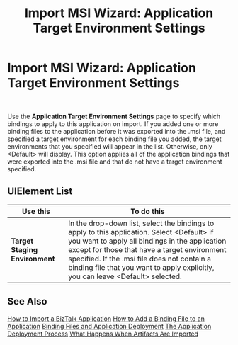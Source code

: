 ﻿---
title: 'Import MSI Wizard: Application Target Environment Settings'
TOCTitle: 'Import MSI Wizard: Application Target Environment Settings'
ms:assetid: b0f80f12-e530-4c53-86e6-fec8417fbdd2
ms:mtpsurl: https://msdn.microsoft.com/en-us/library/Aa578134(v=BTS.80)
ms:contentKeyID: 51530545
ms.date: 08/30/2017
mtps_version: v=BTS.80
f1_keywords:
- bts10.appdeploy.app.import.environment
---

# Import MSI Wizard: Application Target Environment Settings

 

Use the **Application Target Environment Settings** page to specify which bindings to apply to this application on import. If you added one or more binding files to the application before it was exported into the .msi file, and specified a target environment for each binding file you added, the target environments that you specified will appear in the list. Otherwise, only \<Default\> will display. This option applies all of the application bindings that were exported into the .msi file and that do not have a target environment specified.

## UIElement List

<table>
<thead>
<tr class="header">
<th>Use this</th>
<th>To do this</th>
</tr>
</thead>
<tbody>
<tr class="odd">
<td><strong>Target Staging Environment</strong></td>
<td>In the drop-down list, select the bindings to apply to this application. Select &lt;Default&gt; if you want to apply all bindings in the application except for those that have a target environment specified. If the .msi file does not contain a binding file that you want to apply explicitly, you can leave &lt;Default&gt; selected.</td>
</tr>
</tbody>
</table>


## See Also

[How to Import a BizTalk Application](https://msdn.microsoft.com/en-us/library/aa560132\(v=bts.80\))  
[How to Add a Binding File to an Application](https://msdn.microsoft.com/en-us/library/aa558708\(v=bts.80\))  
[Binding Files and Application Deployment](https://msdn.microsoft.com/en-us/library/aa559631\(v=bts.80\))  
[The Application Deployment Process](https://msdn.microsoft.com/en-us/library/aa559316\(v=bts.80\))  
[What Happens When Artifacts Are Imported](https://msdn.microsoft.com/en-us/library/aa577939\(v=bts.80\))


